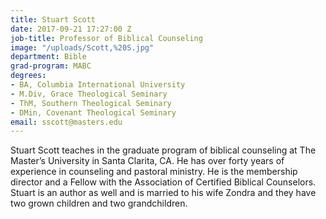 ```yaml
---
title: Stuart Scott
date: 2017-09-21 17:27:00 Z
job-title: Professor of Biblical Counseling
image: "/uploads/Scott,%20S.jpg"
department: Bible
grad-program: MABC
degrees:
- BA, Columbia International University
- M.Div, Grace Theological Seminary
- ThM, Southern Theological Seminary
- DMin, Covenant Theological Seminary
email: sscott@masters.edu
---
```


Stuart Scott teaches in the graduate program of biblical counseling at The Master’s University in Santa Clarita, CA. He has over forty years of experience in counseling and pastoral ministry. He is the membership director and a Fellow with the Association of Certified Biblical Counselors. Stuart is an author as well and is married to his wife Zondra and they have two grown children and two grandchildren. 